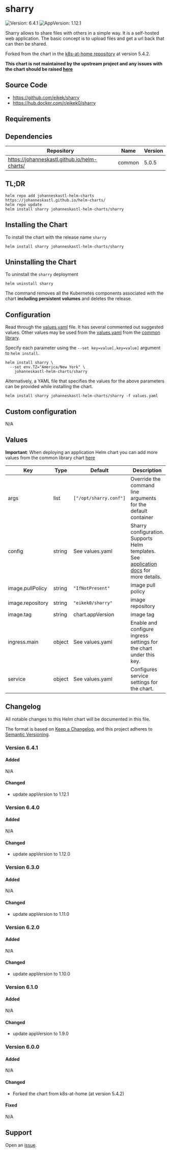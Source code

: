 # sharry

![Version: 6.4.1](https://img.shields.io/badge/Version-6.4.1-informational?style=flat-square) ![AppVersion: 1.12.1](https://img.shields.io/badge/AppVersion-1.12.1-informational?style=flat-square)

Sharry allows to share files with others in a simple way. It is a self-hosted web application. The basic concept is to upload files and get a url back that can then be shared.

Forked from the chart in the [k8s-at-home repository](https://github.com/k8s-at-home/charts) at version 5.4.2.

**This chart is not maintained by the upstream project and any issues with the chart should be raised [here](https://github.com/johanneskastl/helm-charts/issues/)**

## Source Code

* <https://github.com/eikek/sharry>
* <https://hub.docker.com/r/eikek0/sharry>

## Requirements

## Dependencies

| Repository | Name | Version |
|------------|------|---------|
| https://johanneskastl.github.io/helm-charts/ | common | 5.0.5 |

## TL;DR

```console
helm repo add johanneskastl-helm-charts https://johanneskastl.github.io/helm-charts/
helm repo update
helm install sharry johanneskastl-helm-charts/sharry
```

## Installing the Chart

To install the chart with the release name `sharry`

```console
helm install sharry johanneskastl-helm-charts/sharry
```

## Uninstalling the Chart

To uninstall the `sharry` deployment

```console
helm uninstall sharry
```

The command removes all the Kubernetes components associated with the chart **including persistent volumes** and deletes the release.

## Configuration

Read through the [values.yaml](./values.yaml) file. It has several commented out suggested values.
Other values may be used from the [values.yaml](https://github.com/johanneskastl/helm-charts/tree/main/charts/common/values.yaml) from the [common library](https://github.com/johanneskastl/helm-charts/tree/main/charts/common).

Specify each parameter using the `--set key=value[,key=value]` argument to `helm install`.

```console
helm install sharry \
  --set env.TZ="America/New York" \
    johanneskastl-helm-charts/sharry
```

Alternatively, a YAML file that specifies the values for the above parameters can be provided while installing the chart.

```console
helm install sharry johanneskastl-helm-charts/sharry -f values.yaml
```

## Custom configuration

N/A

## Values

**Important**: When deploying an application Helm chart you can add more values from the common library chart [here](https://github.com/johanneskastl/helm-charts/tree/main/charts/common)

| Key | Type | Default | Description |
|-----|------|---------|-------------|
| args | list | `["/opt/sharry.conf"]` | Override the command line arguments for the default container |
| config | string | See values.yaml | Sharry configuration. Supports Helm templates. See [application docs](https://eikek.github.io/sharry/doc/configure) for more details. |
| image.pullPolicy | string | `"IfNotPresent"` | image pull policy |
| image.repository | string | `"eikek0/sharry"` | image repository |
| image.tag | string | chart.appVersion | image tag |
| ingress.main | object | See values.yaml | Enable and configure ingress settings for the chart under this key. |
| service | object | See values.yaml | Configures service settings for the chart. |

## Changelog

All notable changes to this Helm chart will be documented in this file.

The format is based on [Keep a Changelog](https://keepachangelog.com/en/1.0.0/),
and this project adheres to [Semantic Versioning](https://semver.org/spec/v2.0.0.html).

### Version 6.4.1

#### Added

N/A

#### Changed

* update appVersion to 1.12.1

### Version 6.4.0

#### Added

N/A

#### Changed

* update appVersion to 1.12.0

### Version 6.3.0

#### Added

N/A

#### Changed

* update appVersion to 1.11.0

### Version 6.2.0

#### Added

N/A

#### Changed

* update appVersion to 1.10.0

### Version 6.1.0

#### Added

N/A

#### Changed

* update appVersion to 1.9.0

### Version 6.0.0

#### Added

N/A

#### Changed

* Forked the chart from k8s-at-home (at version 5.4.2)

#### Fixed

N/A

## Support

Open an [issue](https://github.com/johanneskastl/helm-charts/issues/).
